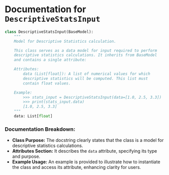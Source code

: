 # Documentation for `DescriptiveStatsInput`

```python
class DescriptiveStatsInput(BaseModel):
    """
    Model for Descriptive Statistics calculation.

    This class serves as a data model for input required to perform
    descriptive statistics calculations. It inherits from BaseModel
    and contains a single attribute:

    Attributes:
        data (List[float]): A list of numerical values for which
        descriptive statistics will be computed. This list must
        contain float values.

    Example:
        >>> stats_input = DescriptiveStatsInput(data=[1.0, 2.5, 3.3])
        >>> print(stats_input.data)
        [1.0, 2.5, 3.3]
    """
    data: List[float]
```

### Documentation Breakdown:
- **Class Purpose:** The docstring clearly states that the class is a model for descriptive statistics calculations.
- **Attributes Section:** It describes the `data` attribute, specifying its type and purpose.
- **Example Usage:** An example is provided to illustrate how to instantiate the class and access its attribute, enhancing clarity for users.